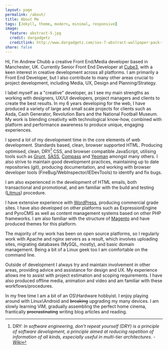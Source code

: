 ```yaml
---
layout: page
permalink: /about/
title: About Me
tags: [Jekyll, theme, modern, minimal, responsive]
image:
  feature: abstract-5.jpg
  credit: dargadgetz
  creditlink: http://www.dargadgetz.com/ios-7-abstract-wallpaper-pack-for-iphone-5-and-ipod-touch-retina/
share: false
---
```


Hi, I'm Andrew Chubb a creative Front End/Media developer based in Manchester, UK. Currently Senior Front End Developer at [Cube3](http://wearecube3.com), with a keen interest in creative development across all platforms. I am primarily a Front End Developer, but I also contribute to many other areas crucial to project development, including Media, UX, Design and Planning/Strategy.

I label myself as a "creative" developer, as I see my main strengths as working with designers, UX/UI developers, project managers and clients to create the best results. In my 6 years developing for the web, I have produced a variety of large and small scale projects for clients such as Asda, Cash Generator, Revolution Bars and the National Football Museum. My work is blending creativity with technological know-how, combined with platform and performance awareness to produce unique, engaging experiences.

I spend a lot of my development time in the core elements of web development. Standards based, clean, browser supported HTML. Producing optimised, clean, DRY[^1] CSS, and browser compatible JavaScript, utilising tools such as [Grunt](http://gruntjs.com/), [SASS](http://sass-lang.com/), [Compass](http://compass-style.org/) and [Yeoman](http://yeoman.io/) amongst many others. I also strive to maintain good development practices, maintaining up to date repositories (git), producing documentation, and working with browser developer tools (FireBug/WebInspector/IEDevTools) to identify and fix bugs.

I am also experienced in the development of HTML emails, both transactional and promotional, and am familiar with the build and testing ([Litmus](http://litmus.com/)) procedure.

I have extensive experience with [WordPress](http://wordpress.org/), producing commercial grade sites. I have also developed on other platforms such as ExpressionEngine and PyroCMS as well as content management systems based on other PHP frameworks. I am also familiar with the structure of [Magento](http://magento.com/) and have produced themes for this platform.

The majority of my work has been on open source platforms, so I regularly work with Apache and nginx servers as a result, which involves uploading sites, migrating databases (MySQL, mostly), and basic domain management. Being a bit of a Linux geek too I am comfortable on the command line.

Outside of development I always try and maintain involvement in other areas, providing advice and assistance for design and UX. My experience allows me to assist with project estimation and scoping requirements. I have also produced offline media, animation and video and am familiar with these workflows/procedures.

In my free time I am a bit of an OS\Hardware hobbyist. I enjoy playing around with Linux\Android and <s>breaking</s> upgrading my many devices. I am slowly learning VIM, gradually assembling the perfect home cinema, frantically <s>procrastinating</s> writing blog articles and reading. 

[^1]: DRY: *In software engineering, don't repeat yourself (DRY) is a principle of software development, a principle aimed at reducing repetition of information of all kinds, especially useful in multi-tier architectures. - [Wiki](http://en.wikipedia.org/wiki/Don%27t_repeat_yourself)*